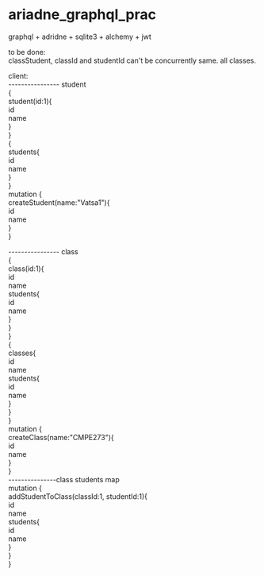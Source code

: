 # ariadne_graphql_prac  
graphql + adridne + sqlite3 + alchemy + jwt  

to be done:  
    classStudent, classId and studentId can't be concurrently same.
    all classes.  


client:  
---------------- student  
{  
	student(id:1){  
	    id  
	    name   
	}  
}  
{  
	students{    
	    id   
	    name   
	}  
}  
mutation {  
	createStudent(name:"Vatsa1"){  
	    id  
	    name   
	}  
}  

---------------- class  
{  
	class(id:1){  
	    id  
	    name  
		students{  
			id  
			name  
		}  
	}  
}  
{  
	classes{  
	    id  
	    name  
		students{  
			id  
			name  
		}  
	}  
}  
mutation {  
	createClass(name:"CMPE273"){  
	    id  
	    name  
	}  
}  
---------------class students map  
mutation {  
	addStudentToClass(classId:1, studentId:1){  
	    id  
	    name  
		students{  
			id  
			name  
		}  
	}  
}  

